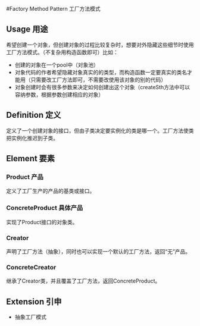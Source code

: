 #Factory Method Pattern 工厂方法模式 

## Usage 用途

希望创建一个对象，但创建对象的过程比较复杂时，想要对外隐藏这些细节时使用工厂方法模式。（不复杂用构造函数即可）比如：

- 创建的对象在一个pool中（对象池）
- 对象代码的作者希望隐藏对象真实的的类型，而构造函数一定要真实的类名才能用（只需要改工厂方法即可，不需要改使用该对象的别的代码）
-  对象创建时会有很多参数来决定如何创建出这个对象（createSth方法中可以容纳参数，根据参数创建相应的对象）

## Definition 定义

定义了一个创建对象的接口，但由子类决定要实例化的类是哪一个。工厂方法使类把实例化推迟到子类。

## Element 要素

### Product 产品

定义了工厂生产的产品的基类或接口。

### ConcreteProduct 具体产品

实现了Product接口的对象类。

### Creator

声明了工厂方法（抽象），同时也可以实现一个默认的工厂方法，返回“无”产品。

### ConcreteCreator

继承了Creator类，并且覆盖了工厂方法，返回ConcreteProduct。

## Extension 引申

- 抽象工厂模式